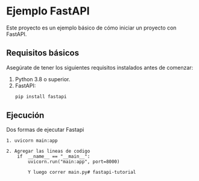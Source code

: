 # Ejemplo FastAPI

Este proyecto es un ejemplo básico de cómo iniciar un proyecto con FastAPI.

## Requisitos básicos

Asegúrate de tener los siguientes requisitos instalados antes de comenzar:

1. Python 3.8 o superior.
2. FastAPI:
   ```bash
   pip install fastapi


## Ejecución
Dos formas de ejecutar Fastapi

    1. uvicorn main:app
    
    2. Agregar las lineas de codigo
        if  __name__ == "__main__":
            uvicorn.run("main:app", port=8000)

            Y luego correr main.py# fastapi-tutorial
